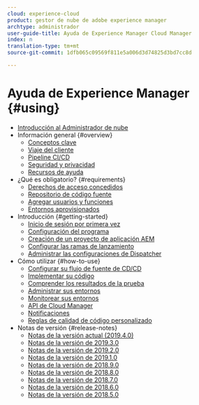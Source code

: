 ```yaml
---
cloud: experience-cloud
product: gestor de nube de adobe experience manager
archtype: administrador
user-guide-title: Ayuda de Experience Manager Cloud Manager
index: n
translation-type: tm+mt
source-git-commit: 1dfb065c09569f811e5a006d3d74825d3bd7cc8d

---
```



# Ayuda de Experience Manager {#using}

+ [Introducción al Administrador de nube](introduction-to-cloud-manager.md)
+ Información general {#overview}
   + [Conceptos clave](key-concepts.md)
   + [Viaje del cliente](customer-journey.md)
   + [Pipeline CI/CD](ci-cd-pipeline.md)
   + [Seguridad y privacidad](security-and-privacy.md)
   + [Recursos de ayuda](help-resources.md)
+ ¿Qué es obligatorio? {#requirements}
   + [Derechos de acceso concedidos](access-rights-granted.md)
   + [Repositorio de código fuente](source-code-repository.md)
   + [Agregar usuarios y funciones](setting-up-users-and-roles.md)
   + [Entornos aprovisionados](environments-provisioned.md)
+ Introducción {#getting-started}
   + [Inicio de sesión por primera vez](first-time-login.md)
   + [Configuración del programa](setting-up-program.md)
   + [Creación de un proyecto de aplicación AEM](create-an-application-project.md)
   + [Configurar las ramas de lanzamiento](configure-your-release-branches.md)
   + [Administrar las configuraciones de Dispatcher](dispatcher-configurations.md)
+ Cómo utilizar {#how-to-use}
   + [Configurar su flujo de fuente de CD/CD](configuring-pipeline.md)
   + [Implementar su código](deploying-code.md)
   + [Comprender los resultados de la prueba](understand-your-test-results.md)
   + [Administrar sus entornos](manage-your-environment.md)
   + [Monitorear sus entornos](monitor-your-environments.md)
   + [API de Cloud Manager](https://www.adobe.io/apis/experiencecloud/cloud-manager/docs.html)
   + [Notificaciones](notifications.md)
   + [Reglas de calidad de código personalizado](custom-code-quality-rules.md)
+ Notas de versión {#release-notes}
   + [Notas de la versión actual (2019.4.0)](release-notes-current.md)
   + [Notas de la versión de 2019.3.0](release-notes-2019-3-0.md)
   + [Notas de la versión de 2019.2.0](release-notes-2019-2-0.md)
   + [Notas de la versión de 2019.1.0](release-notes-2019-1-0.md)
   + [Notas de la versión de 2018.9.0](release-notes-2018-9-0.md)
   + [Notas de la versión de 2018.8.0](release-notes-2018-8-0.md)
   + [Notas de la versión de 2018.7.0](release-notes-2018-7-0.md)
   + [Notas de la versión de 2018.6.0](release-notes-2018-6-0.md)
   + [Notas de la versión de 2018.5.0](release-notes-2018-5-0.md)

